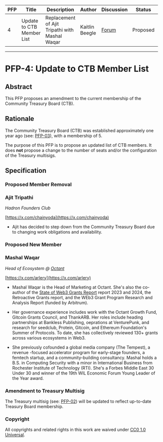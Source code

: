 | PFP               | Title                           | Description          | Author                        | Discussion | Status | Type                                     | Date                  |
|-------------------|---------------------------------|----------------------|-------------------------------|------------|--------|------------------------------------------|-----------------------|
| 4 | Update to CTB Member List | Replacement of Ajit Tripathi with Mashal Waqar | Kaitlin Beegle | [Forum](TBD) | Proposed | Community Treasury Board | 2025-04-03
---

# PFP-4: Update to CTB Member List


## Abstract

This PFP proposes an amendment to the current membership of the Community Treasury Board (CTB).  


## Rationale

The Community Treasury Board (CTB) was established approximately one year ago (see: [PFP-03](https://github.com/0xPolygon/Polygon-Funding-Proposals/blob/main/PFPs/PFP-03.md)), with a membership of 5.  

The purpose of this PFP is to propose an updated list of CTB members.  It does **not** propose a change to the number of seats and/or the configuration of the Treasury multisigs.

## Specification

### Proposed Member Removal
### Ajit Tripathi
_Hadron Founders Club_

[https://x.com/chainyoda](https://x.com/chainyoda) 

  * Ajit has decided to step down from the Community Treasury Board due to changing work obligations and availability.  


### Proposed New Member
### Mashal Waqar
_Head of Ecosystem @ [Octant](https://octant.app/home)_

[https://x.com/arlery](https://x.com/arlery) 

  * Mashal Waqar is the Head of Marketing at Octant.  She's also the co-author of the [State of Web3 Grants Report](https://docs.google.com/document/d/1CFD6ztSh2ggJSO-U3uEea92UVB1cRbvBlA1tfPxLKi8/edit?tab=t.0) report 2023 and 2024, the Retroactive Grants report, and the WEb3 Grant Program Research and Analysis Report (funded by Arbitrum). 

  * Her governance experience includes work with the Octant Growth Fund, Gitcoin Grants Council, and ThankARB. Her roles include heading partnerships at Bankless Publishing, oeprations at VenturePunk, and research for seedclub, Protein, Gitcoin, and Ethereum Foundation's Summer of Protocols.  To date, she has collectively reviewed 130+ grants across various ecosystems in Web3. 

  * She previously cofounded a global media company (The Tempest), a revenue -focused accelerator program for early-stage founders, a femtech startup, and a community-building consultancy.  Mashal holds a B.S. in Computing Security with a minor in International Business from Rochester Institute of Technology (RTI).  She's a Forbes Middle East 30 Under 30 and winner of the 19th WIL Economic Forum Young Leader of the Year award. 

### Amendment to Treasury Multisig 

The Treasury multisig (see: [PFP-02](https://github.com/0xPolygon/Polygon-Funding-Proposals/blob/main/PFPs/PFP-02.md)) will be updated to reflect up-to-date Treasury Board membership.

### Copyright

All copyrights and related rights in this work are waived under [CC0 1.0 Universal](https://creativecommons.org/publicdomain/zero/1.0/legalcode).
